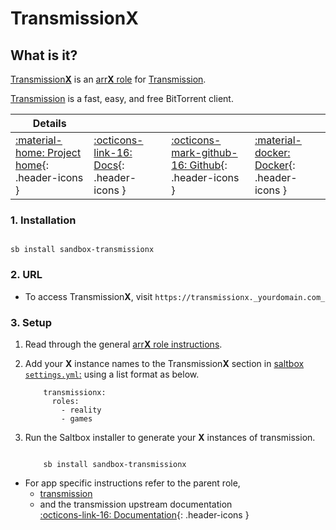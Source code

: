 # Transmission**X**

## What is it?

[Transmission**X**](https://transmissionbt.com/) is an [arr**X** role](arrx.md) for [Transmission](../../sandbox/apps/transmission.md).

[Transmission](https://transmissionbt.com/) is a fast, easy, and free BitTorrent client.

| Details     |             |             |             |
|-------------|-------------|-------------|-------------|
| [:material-home: Project home](https://transmissionbt.com/){: .header-icons } | [:octicons-link-16: Docs](https://github.com/transmission/transmission/wiki){: .header-icons } | [:octicons-mark-github-16: Github](https://github.com/transmission/transmission){: .header-icons } | [:material-docker: Docker](https://hub.docker.com/r/linuxserver/transmission){: .header-icons }|

### 1. Installation

``` shell

sb install sandbox-transmissionx

```

### 2. URL

- To access Transmission**X**, visit `https://transmissionx._yourdomain.com_`

### 3. Setup

1. Read through the general [arr**X** role instructions](arrx.md).

2. Add your **X** instance names to the Transmission**X** section in [saltbox `settings.yml`:](../settings.md) using a list format as below.

    ``` { .yaml }
        transmissionx:
          roles:
            - reality
            - games
    ```

3. Run the Saltbox installer to generate your **X** instances of transmission.

      ``` { .shell }

          sb install sandbox-transmissionx

      ```

- For app specific instructions refer to the parent role,
  - [transmission](../../sandbox/apps/transmission.md)<Br/>
  - and the transmission upstream documentation <BR/>
       [:octicons-link-16: Documentation](https://github.com/transmission/transmission/blob/main/docs/README.md){: .header-icons }
